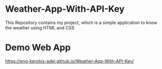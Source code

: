 # Weather-App-With-API-Key
This Repository contains my project, which is a simple application to know the weather using HTML and CSS
# Demo Web App
https://eng-kerolos-adel.github.io/Weather-App-With-API-Key/
